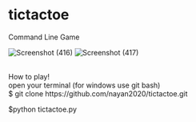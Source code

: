 # tictactoe
Command Line Game

![Screenshot (416)](https://user-images.githubusercontent.com/59414392/191896645-96a1cb82-3793-4426-837f-1abca5efd4ff.png)
![Screenshot (417)](https://user-images.githubusercontent.com/59414392/191896664-eff360a3-873e-493c-971a-7d80628b1ed1.png)

<br/>
How to play! <br/>
open your terminal (for windows use git bash) <br/>
$ git clone https://github.com/nayan2020/tictactoe.git  <br/>

$python tictactoe.py
